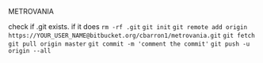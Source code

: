 METROVANIA


check if .git exists.
if it does `rm -rf .git`
`git init`
`git remote add origin https://YOUR_USER_NAME@bitbucket.org/cbarron1/metrovania.git`
`git fetch`
`git pull origin master`
`git commit -m 'comment the commit'`
`git push -u origin --all`
